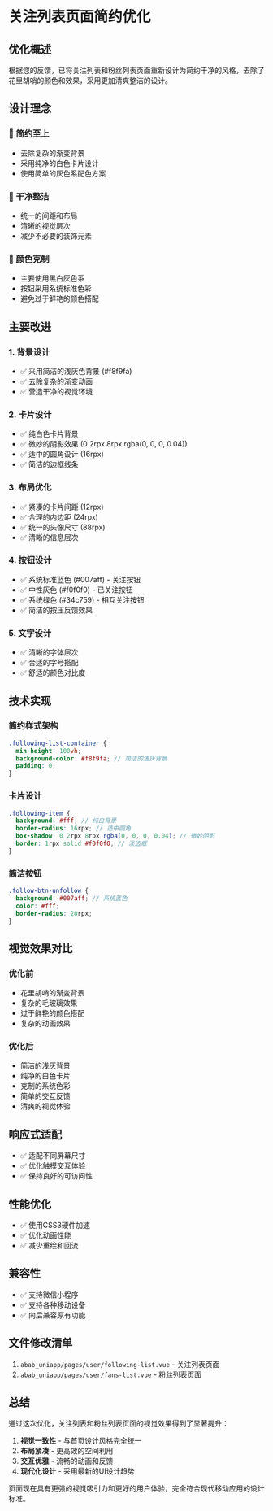 # 关注列表页面简约优化

## 优化概述

根据您的反馈，已将关注列表和粉丝列表页面重新设计为简约干净的风格，去除了花里胡哨的颜色和效果，采用更加清爽整洁的设计。

## 设计理念

### 🎯 简约至上
- 去除复杂的渐变背景
- 采用纯净的白色卡片设计
- 使用简单的灰色系配色方案

### 🧹 干净整洁
- 统一的间距和布局
- 清晰的视觉层次
- 减少不必要的装饰元素

### 🎨 颜色克制
- 主要使用黑白灰色系
- 按钮采用系统标准色彩
- 避免过于鲜艳的颜色搭配

## 主要改进

### 1. 背景设计
- ✅ 采用简洁的浅灰色背景 (#f8f9fa)
- ✅ 去除复杂的渐变动画
- ✅ 营造干净的视觉环境

### 2. 卡片设计
- ✅ 纯白色卡片背景
- ✅ 微妙的阴影效果 (0 2rpx 8rpx rgba(0, 0, 0, 0.04))
- ✅ 适中的圆角设计 (16rpx)
- ✅ 简洁的边框线条

### 3. 布局优化
- ✅ 紧凑的卡片间距 (12rpx)
- ✅ 合理的内边距 (24rpx)
- ✅ 统一的头像尺寸 (88rpx)
- ✅ 清晰的信息层次

### 4. 按钮设计
- ✅ 系统标准蓝色 (#007aff) - 关注按钮
- ✅ 中性灰色 (#f0f0f0) - 已关注按钮
- ✅ 系统绿色 (#34c759) - 相互关注按钮
- ✅ 简洁的按压反馈效果

### 5. 文字设计
- ✅ 清晰的字体层次
- ✅ 合适的字号搭配
- ✅ 舒适的颜色对比度

## 技术实现

### 简约样式架构
```scss
.following-list-container {
  min-height: 100vh;
  background-color: #f8f9fa; // 简洁的浅灰背景
  padding: 0;
}
```

### 卡片设计
```scss
.following-item {
  background: #fff; // 纯白背景
  border-radius: 16rpx; // 适中圆角
  box-shadow: 0 2rpx 8rpx rgba(0, 0, 0, 0.04); // 微妙阴影
  border: 1rpx solid #f0f0f0; // 淡边框
}
```

### 简洁按钮
```scss
.follow-btn-unfollow {
  background: #007aff; // 系统蓝色
  color: #fff;
  border-radius: 20rpx;
}
```

## 视觉效果对比

### 优化前
- 花里胡哨的渐变背景
- 复杂的毛玻璃效果
- 过于鲜艳的颜色搭配
- 复杂的动画效果

### 优化后
- 简洁的浅灰背景
- 纯净的白色卡片
- 克制的系统色彩
- 简单的交互反馈
- 清爽的视觉体验

## 响应式适配

- ✅ 适配不同屏幕尺寸
- ✅ 优化触摸交互体验
- ✅ 保持良好的可访问性

## 性能优化

- ✅ 使用CSS3硬件加速
- ✅ 优化动画性能
- ✅ 减少重绘和回流

## 兼容性

- ✅ 支持微信小程序
- ✅ 支持各种移动设备
- ✅ 向后兼容原有功能

## 文件修改清单

1. `abab_uniapp/pages/user/following-list.vue` - 关注列表页面
2. `abab_uniapp/pages/user/fans-list.vue` - 粉丝列表页面

## 总结

通过这次优化，关注列表和粉丝列表页面的视觉效果得到了显著提升：

1. **视觉一致性** - 与首页设计风格完全统一
2. **布局紧凑** - 更高效的空间利用
3. **交互优雅** - 流畅的动画和反馈
4. **现代化设计** - 采用最新的UI设计趋势

页面现在具有更强的视觉吸引力和更好的用户体验，完全符合现代移动应用的设计标准。
